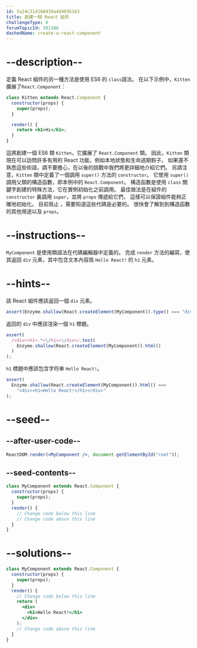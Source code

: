 ```yaml
---
id: 5a24c314108439a4d4036163
title: 創建一個 React 組件
challengeType: 6
forumTopicId: 301386
dashedName: create-a-react-component
---
```


# --description--

定義 React 組件的另一種方法是使用 ES6 的 `class`語法。 在以下示例中，`Kitten` 擴展了`React.Component`：

```jsx
class Kitten extends React.Component {
  constructor(props) {
    super(props);
  }

  render() {
    return <h1>Hi</h1>;
  }
}
```

這將創建一個 ES6 類 `Kitten`，它擴展了 `React.Component` 類。 因此，`Kitten` 類現在可以訪問許多有用的 React 功能，例如本地狀態和生命週期鉤子。 如果還不熟悉這些術語，請不要擔心，在以後的挑戰中我們將更詳細地介紹它們。 另請注意，`Kitten` 類中定義了一個調用 `super()` 方法的 `constructor`。 它使用 `super()` 調用父類的構造函數，即本例中的 `React.Component`。 構造函數是使用 `class` 關鍵字創建的特殊方法，它在實例初始化之前調用。 最佳做法是在組件的 `constructor` 裏調用 `super`，並將 `props` 傳遞給它們， 這樣可以保證組件能夠正確地初始化。 目前爲止 ，需要知道這些代碼是必要的。 很快會了解到到構造函數的其他用途以及 `props`。

# --instructions--

`MyComponent` 是使用類語法在代碼編輯器中定義的。 完成 `render` 方法的編寫，使其返回 `div` 元素，其中包含文本內容爲 `Hello React!` 的 `h1` 元素。

# --hints--

該 React 組件應該返回一個 `div` 元素。

```js
assert(Enzyme.shallow(React.createElement(MyComponent)).type() === "div");
```

返回的 `div` 中應該渲染一個 `h1` 標題。

```js
assert(
  /<div><h1>.*<\/h1><\/div>/.test(
    Enzyme.shallow(React.createElement(MyComponent)).html()
  )
);
```

`h1` 標題中應該包含字符串 `Hello React!`。

```js
assert(
  Enzyme.shallow(React.createElement(MyComponent)).html() ===
    "<div><h1>Hello React!</h1></div>"
);
```

# --seed--

## --after-user-code--

```jsx
ReactDOM.render(<MyComponent />, document.getElementById("root"));
```

## --seed-contents--

```jsx
class MyComponent extends React.Component {
  constructor(props) {
    super(props);
  }
  render() {
    // Change code below this line
    // Change code above this line
  }
}
```

# --solutions--

```jsx
class MyComponent extends React.Component {
  constructor(props) {
    super(props);
  }
  render() {
    // Change code below this line
    return (
      <div>
        <h1>Hello React!</h1>
      </div>
    );
    // Change code above this line
  }
}
```
